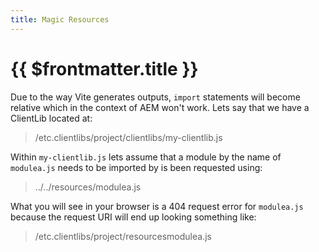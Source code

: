 ```yaml
---
title: Magic Resources
---
```


# {{ $frontmatter.title }}

Due to the way Vite generates outputs, `import` statements will become relative which in the context of AEM won't work. Lets say that we have a ClientLib located at:

> /etc.clientlibs/project/clientlibs/my-clientlib.js

Within `my-clientlib.js` lets assume that a module by the name of `modulea.js` needs to be imported by is been requested using:

> ../../resources/modulea.js

What you will see in your browser is a 404 request error for `modulea.js` because the request URI will end up looking something like:

> /etc.clientlibs/project/resourcesmodulea.js
